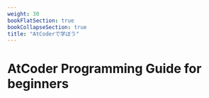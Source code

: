 ```yaml
---
weight: 30
bookFlatSection: true
bookCollapseSection: true
title: "AtCoderで学ぼう"
---
```


# AtCoder Programming Guide for beginners